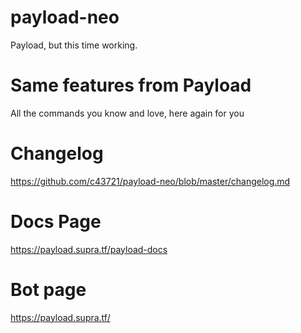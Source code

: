 # payload-neo
 Payload, but this time working.
 
# Same features from Payload
 All the commands you know and love, here again for you
 
 # Changelog
 https://github.com/c43721/payload-neo/blob/master/changelog.md
 
# Docs Page
 https://payload.supra.tf/payload-docs
 
 # Bot page
 https://payload.supra.tf/
 

